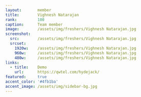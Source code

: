 ```yaml
---
layout:       member
title:        Vighnesh Natarajan
rank:         100
caption:      Team member
image:        /assets/img/freshers/Vighnesh Natarajan.jpg
screenshot:
  src:        /assets/img/freshers/Vighnesh Natarajan.jpg
  srcset:
    1920w:    /assets/img/freshers/Vighnesh Natarajan.jpg
    960w:     /assets/img/freshers/Vighnesh Natarajan.jpg
    480w:     /assets/img/freshers/Vighnesh Natarajan.jpg
links:
  - title:    Demo
    url:      https://qwtel.com/hydejack/
featured:     true
accent_color: '#4fb1ba'
accent_image: /assets/img/sidebar-bg.jpg
---
```

